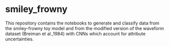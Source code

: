 # smiley_frowny

This repository contains the notebooks to generate and classify data from the smiley-frowny toy model and from the modified version of the waveform dataset (Breiman et al.,1984) with CNNs which account for attribute uncertainties.
